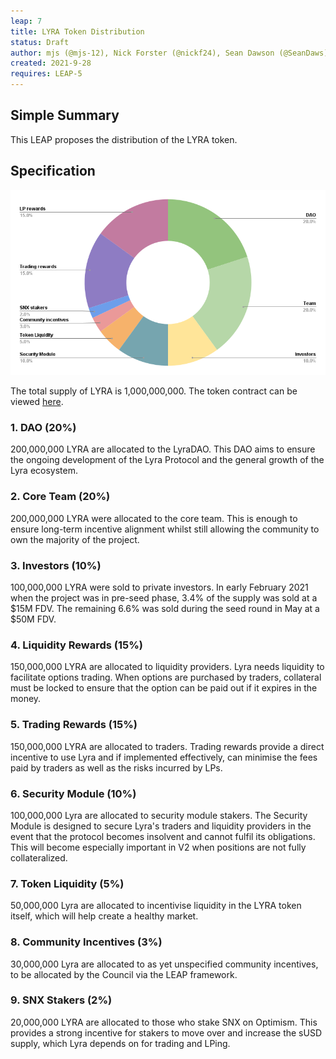```yaml
---
leap: 7
title: LYRA Token Distribution
status: Draft
author: mjs (@mjs-12), Nick Forster (@nickf24), Sean Dawson (@SeanDaws)
created: 2021-9-28
requires: LEAP-5
---
```


## Simple Summary

This LEAP proposes the distribution of the LYRA token.


## Specification

![Total](assets/leap-7/combined.png)

The total supply of LYRA is 1,000,000,000. The token contract can be viewed [here](https://etherscan.io/token/0x01ba67aac7f75f647d94220cc98fb30fcc5105bf). 


### 1. DAO (20%)

200,000,000 LYRA are allocated to the LyraDAO. This DAO aims to ensure the ongoing development of the Lyra Protocol and the general growth of the Lyra ecosystem.

### 2. Core Team (20%)

200,000,000 LYRA were allocated to the core team. This is enough to ensure long-term incentive alignment whilst still allowing the community to own the majority of the project.

### 3. Investors (10%)

100,000,000 LYRA were sold to private investors. In early February 2021 when the project was in pre-seed phase, 3.4% of the supply was sold at a $15M FDV. The remaining 6.6% was sold during the seed round in May at a $50M FDV.

### 4. Liquidity Rewards (15%)

150,000,000 LYRA are allocated to liquidity providers. Lyra needs liquidity to facilitate options trading. When options are purchased by traders, collateral must be locked to ensure that the option can be paid out if it expires in the money.

### 5. Trading Rewards (15%)

150,000,000 LYRA are allocated to traders. Trading rewards provide a direct incentive to use Lyra and if implemented effectively, can minimise the fees paid by traders as well as the risks incurred by LPs.

### 6. Security Module (10%)

100,000,000 Lyra are allocated to security module stakers. The Security Module is designed to secure Lyra's traders and liquidity providers in the event that the protocol becomes insolvent and cannot fulfil its obligations. This will become especially important in V2 when positions are not fully collateralized.

### 7. Token Liquidity (5%)

50,000,000 Lyra are allocated to incentivise liquidity in the LYRA token itself, which will help create a healthy market.

### 8. Community Incentives (3%)

30,000,000 Lyra are allocated to as yet unspecified community incentives, to be allocated by the Council via the LEAP framework.

### 9. SNX Stakers (2%)

20,000,000 LYRA are allocated to those who stake SNX on Optimism. This provides a strong incentive for stakers to move over and increase the sUSD supply, which Lyra depends on for trading and LPing.
